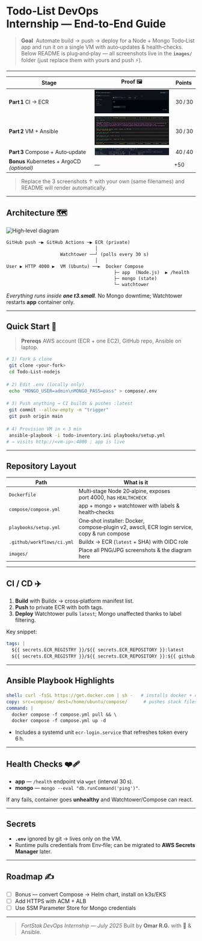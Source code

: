 # Todo‑List DevOps Internship — End‑to‑End Guide

> **Goal**  Automate build → push → deploy for a Node + Mongo Todo‑List app and run it on a single VM with auto‑updates & health‑checks.
> Below README is plug‑and‑play — all screenshots live in the **`images/`** folder (just replace them with yours and push ⚡️).

---

| Stage                                      | Proof 🖼                                | Points   |
| ------------------------------------------ | --------------------------------------- | -------- |
| **Part 1** CI → ECR                        | ![CI pipeline](images/ci-success.jpg)   |  30 / 30 |
| **Part 2** VM + Ansible                    | ![Ansible](images/ansible-playbook.jpg) |  30 / 30 |
| **Part 3** Compose + Auto‑update           | ![Watchtower](images/compose-ps.jpg)    |  40 / 40 |
| **Bonus** Kubernetes + ArgoCD *(optional)* | —                                       | +50      |

> Replace the 3 screenshots ↑ with your own (same filenames) and README will render automatically.

---

## Architecture 🗺

![High‑level diagram](images/architecture.png)

```
GitHub push ─▶ GitHub Actions ─▶ ECR (private)
                                 │
                    Watchtower ──┘ (polls every 30 s)
                                 │
User ▶ HTTP 4000 ▶  VM (Ubuntu) ──►  Docker Compose
                                        ├─ app  (Node.js)  ▶ /health
                                        ├─ mongo (state)
                                        └─ watchtower
```

*Everything runs inside **one t3.small**.*  No Mongo downtime; Watchtower restarts **app** container only.

---

## Quick Start 🌱

> **Prereqs** AWS account (ECR + one EC2), GitHub repo, Ansible on laptop.

```bash
# 1) Fork & clone
 git clone <your‑fork>
 cd Todo‑List-nodejs

# 2) Edit .env (locally only)
 echo "MONGO_USER=admin\nMONGO_PASS=pass" > compose/.env

# 3) Push anything → CI builds & pushes :latest
 git commit --allow-empty -m "trigger"
 git push origin main

# 4) Provision VM in < 3 min
 ansible-playbook -i todo-inventory.ini playbooks/setup.yml
# → visits http://<vm-ip>:4000 ; app is live
```

---

## Repository Layout

| Path                       | What is it                                                                                   |
| -------------------------- | -------------------------------------------------------------------------------------------- |
| `Dockerfile`               | Multi‑stage Node 20‑alpine, exposes port 4000, has `HEALTHCHECK`                             |
| `compose/compose.yml`      | app + mongo + watchtower with labels & health‑checks                                         |
| `playbooks/setup.yml`      | One‑shot installer: Docker, compose‑plugin v2, awscli, ECR login service, copy & run compose |
| `.github/workflows/ci.yml` | Buildx → ECR (`latest` + SHA) with OIDC role                                                 |
| `images/`                  | Place all PNG/JPG screenshots & the diagram here                                             |

---

## CI / CD ✈️

1. **Build** with Buildx → cross‑platform manifest list.
2. **Push** to private ECR with both tags.
3. **Deploy** Watchtower pulls `latest`; Mongo unaffected thanks to label filtering.

Key snippet:

```yaml
tags: |
  ${{ secrets.ECR_REGISTRY }}/${{ secrets.ECR_REPOSITORY }}:latest
  ${{ secrets.ECR_REGISTRY }}/${{ secrets.ECR_REPOSITORY }}:${{ github.sha }}
```

---

## Ansible Playbook Highlights

```yaml
shell: curl -fsSL https://get.docker.com | sh -   # installs docker + compose‑plugin v2
copy: src=compose/ dest=/home/ubuntu/compose/      # pushes stack files
command: |
  docker compose -f compose.yml pull && \
  docker compose -f compose.yml up -d
```

* Includes a systemd unit `ecr-login.service` that refreshes token every 6 h.

---

## Health Checks ❤️‍🩹

* **app** — `/health` endpoint via `wget` (interval 30 s).
* **mongo** — `mongo --eval "db.runCommand('ping')"`.

If any fails, container goes **unhealthy** and Watchtower/Compose can react.

---

## Secrets

* **`.env`** ignored by git → lives only on the VM.
* Runtime pulls credentials from Env‑file; can be migrated to **AWS Secrets Manager** later.

---

## Roadmap ✍️

* [ ] Bonus — convert Compose → Helm chart, install on k3s/EKS
* [ ] Add HTTPS with ACM + ALB
* [ ] Use SSM Parameter Store for Mongo credentials

---

> *FortStak DevOps Internship — July 2025*
> Built by **Omar R.G.** with 🖤 & Ansible.
